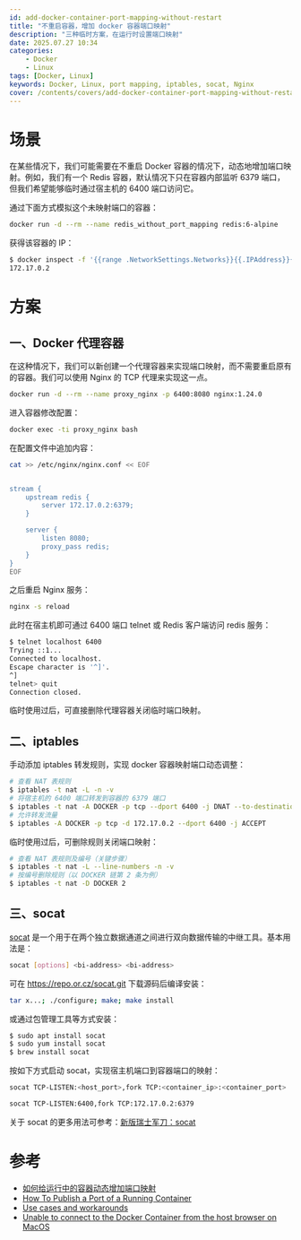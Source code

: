 ```yaml
---
id: add-docker-container-port-mapping-without-restart
title: "不重启容器，增加 docker 容器端口映射"
description: "三种临时方案，在运行时设置端口映射"
date: 2025.07.27 10:34
categories:
    - Docker
    - Linux
tags: [Docker, Linux]
keywords: Docker, Linux, port mapping, iptables, socat, Nginx
cover: /contents/covers/add-docker-container-port-mapping-without-restart.png
---
```


# 场景

在某些情况下，我们可能需要在不重启 Docker 容器的情况下，动态地增加端口映射。例如，我们有一个 Redis 容器，默认情况下只在容器内部监听 6379 端口，但我们希望能够临时通过宿主机的 6400 端口访问它。

通过下面方式模拟这个未映射端口的容器：

```bash
docker run -d --rm --name redis_without_port_mapping redis:6-alpine
```

获得该容器的 IP：

```bash
$ docker inspect -f '{{range .NetworkSettings.Networks}}{{.IPAddress}}{{end}}' redis_without_port_mapping
172.17.0.2
```

# 方案

## 一、Docker 代理容器

在这种情况下，我们可以新创建一个代理容器来实现端口映射，而不需要重启原有的容器。我们可以使用 Nginx 的 TCP 代理来实现这一点。

```bash
docker run -d --rm --name proxy_nginx -p 6400:8080 nginx:1.24.0
```

进入容器修改配置：

```bash
docker exec -ti proxy_nginx bash
```

在配置文件中追加内容：

```bash
cat >> /etc/nginx/nginx.conf << EOF


stream {
    upstream redis {
        server 172.17.0.2:6379;
    }

    server {
        listen 8080;
        proxy_pass redis;
    }
}
EOF
```

之后重启 Nginx 服务：

```bash
nginx -s reload
```

此时在宿主机即可通过 6400 端口 telnet 或 Redis 客户端访问 redis 服务：

```bash
$ telnet localhost 6400
Trying ::1...
Connected to localhost.
Escape character is '^]'.
^]
telnet> quit
Connection closed.
```

临时使用过后，可直接删除代理容器关闭临时端口映射。

## 二、iptables

手动添加 iptables 转发规则，实现 docker 容器映射端口动态调整：

```bash
# 查看 NAT 表规则
$ iptables -t nat -L -n -v
# 将宿主机的 6400 端口转发到容器的 6379 端口
$ iptables -t nat -A DOCKER -p tcp --dport 6400 -j DNAT --to-destination 172.17.0.2:6379
# 允许转发流量
$ iptables -A DOCKER -p tcp -d 172.17.0.2 --dport 6400 -j ACCEPT
```

临时使用过后，可删除规则关闭端口映射：

```bash
# 查看 NAT 表规则及编号（关键步骤）
$ iptables -t nat -L --line-numbers -n -v
# 按编号删除规则（以 DOCKER 链第 2 条为例）
$ iptables -t nat -D DOCKER 2
```

## 三、socat

[socat](http://www.dest-unreach.org/socat/) 是一个用于在两个独立数据通道之间进行双向数据传输的中继工具。基本用法是：

```bash
socat [options] <bi-address> <bi-address>
```

可在 https://repo.or.cz/socat.git 下载源码后编译安装：

```bash
tar x...; ./configure; make; make install
```

或通过包管理工具等方式安装：

```bash
$ sudo apt install socat
$ sudo yum install socat
$ brew install socat
```

按如下方式启动 socat，实现宿主机端口到容器端口的映射：

```bash
socat TCP-LISTEN:<host_port>,fork TCP:<container_ip>:<container_port>
```

```bash
socat TCP-LISTEN:6400,fork TCP:172.17.0.2:6379
```

关于 socat 的更多用法可参考：[新版瑞士军刀：socat](https://zhuanlan.zhihu.com/p/347722248)

# 参考

- [如何给运行中的容器动态增加端口映射](https://baijiahao.baidu.com/s?id=1809991430705776957&wfr=spider&for=pc)
- [How To Publish a Port of a Running Container](https://iximiuz.com/en/posts/docker-publish-port-of-running-container/)
- [Use cases and workarounds](https://docs.docker.com/desktop/features/networking/#use-cases-and-workarounds)
- [Unable to connect to the Docker Container from the host browser on MacOS](https://github.com/docker/for-mac/issues/2670)
